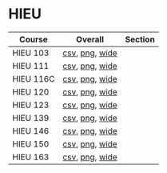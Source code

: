 # HIEU

| Course | Overall | Section |
| ------ | ------- | ------- |
| HIEU 103 | [csv](https://github.com/UCSD-Historical-Enrollment-Data/2023Winter/blob/main/overall/HIEU%20103.csv), [png](https://raw.githubusercontent.com/UCSD-Historical-Enrollment-Data/2023Winter/main/plot_overall/HIEU%20103.png), [wide](https://raw.githubusercontent.com/UCSD-Historical-Enrollment-Data/2023Winter/main/plot_overall_wide/HIEU%20103.png) |  |
| HIEU 111 | [csv](https://github.com/UCSD-Historical-Enrollment-Data/2023Winter/blob/main/overall/HIEU%20111.csv), [png](https://raw.githubusercontent.com/UCSD-Historical-Enrollment-Data/2023Winter/main/plot_overall/HIEU%20111.png), [wide](https://raw.githubusercontent.com/UCSD-Historical-Enrollment-Data/2023Winter/main/plot_overall_wide/HIEU%20111.png) |  |
| HIEU 116C | [csv](https://github.com/UCSD-Historical-Enrollment-Data/2023Winter/blob/main/overall/HIEU%20116C.csv), [png](https://raw.githubusercontent.com/UCSD-Historical-Enrollment-Data/2023Winter/main/plot_overall/HIEU%20116C.png), [wide](https://raw.githubusercontent.com/UCSD-Historical-Enrollment-Data/2023Winter/main/plot_overall_wide/HIEU%20116C.png) |  |
| HIEU 120 | [csv](https://github.com/UCSD-Historical-Enrollment-Data/2023Winter/blob/main/overall/HIEU%20120.csv), [png](https://raw.githubusercontent.com/UCSD-Historical-Enrollment-Data/2023Winter/main/plot_overall/HIEU%20120.png), [wide](https://raw.githubusercontent.com/UCSD-Historical-Enrollment-Data/2023Winter/main/plot_overall_wide/HIEU%20120.png) |  |
| HIEU 123 | [csv](https://github.com/UCSD-Historical-Enrollment-Data/2023Winter/blob/main/overall/HIEU%20123.csv), [png](https://raw.githubusercontent.com/UCSD-Historical-Enrollment-Data/2023Winter/main/plot_overall/HIEU%20123.png), [wide](https://raw.githubusercontent.com/UCSD-Historical-Enrollment-Data/2023Winter/main/plot_overall_wide/HIEU%20123.png) |  |
| HIEU 139 | [csv](https://github.com/UCSD-Historical-Enrollment-Data/2023Winter/blob/main/overall/HIEU%20139.csv), [png](https://raw.githubusercontent.com/UCSD-Historical-Enrollment-Data/2023Winter/main/plot_overall/HIEU%20139.png), [wide](https://raw.githubusercontent.com/UCSD-Historical-Enrollment-Data/2023Winter/main/plot_overall_wide/HIEU%20139.png) |  |
| HIEU 146 | [csv](https://github.com/UCSD-Historical-Enrollment-Data/2023Winter/blob/main/overall/HIEU%20146.csv), [png](https://raw.githubusercontent.com/UCSD-Historical-Enrollment-Data/2023Winter/main/plot_overall/HIEU%20146.png), [wide](https://raw.githubusercontent.com/UCSD-Historical-Enrollment-Data/2023Winter/main/plot_overall_wide/HIEU%20146.png) |  |
| HIEU 150 | [csv](https://github.com/UCSD-Historical-Enrollment-Data/2023Winter/blob/main/overall/HIEU%20150.csv), [png](https://raw.githubusercontent.com/UCSD-Historical-Enrollment-Data/2023Winter/main/plot_overall/HIEU%20150.png), [wide](https://raw.githubusercontent.com/UCSD-Historical-Enrollment-Data/2023Winter/main/plot_overall_wide/HIEU%20150.png) |  |
| HIEU 163 | [csv](https://github.com/UCSD-Historical-Enrollment-Data/2023Winter/blob/main/overall/HIEU%20163.csv), [png](https://raw.githubusercontent.com/UCSD-Historical-Enrollment-Data/2023Winter/main/plot_overall/HIEU%20163.png), [wide](https://raw.githubusercontent.com/UCSD-Historical-Enrollment-Data/2023Winter/main/plot_overall_wide/HIEU%20163.png) |  |
